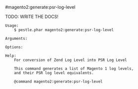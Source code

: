 #magento2:generate:psr-log-level

TODO: WRITE THE DOCS!
    
    Usage: 
        $ pestle.phar magento2:generate:psr-log-level
    
    Arguments:
    
    Options:
    
    Help:
        For conversion of Zend Log Level into PSR Log Level
        
        This command generates a list of Magento 1 log levels,
        and their PSR log level equivalents.
        
        @command magento2:generate:psr-log-level
    
    
    